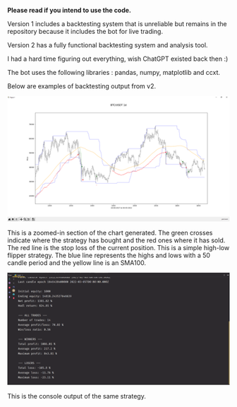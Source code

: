**Please read if you intend to use the code.**

Version 1 includes a backtesting system that is unreliable but remains in the repository because it includes the bot for live trading.

Version 2 has a fully functional backtesting system and analysis tool.

I had a hard time figuring out everything, wish ChatGPT existed back then :)

The bot uses the following libraries : pandas, numpy, matplotlib and ccxt.

Below are examples of backtesting output from v2.

![](chart-sample.png)

This is a zoomed-in section of the chart generated. The green crosses indicate where the strategy has bought and the red ones where it has sold. The red line is the stop loss of the current position. This is a simple high-low flipper strategy. The blue line represents the highs and lows with a 50 candle period and the yellow line is an SMA100.

![](summary-example.png)

This is the console output of the same strategy.
